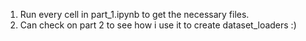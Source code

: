 1. Run every cell in part_1.ipynb to get the necessary files.
2. Can check on part 2 to see how i use it to create dataset_loaders :\)